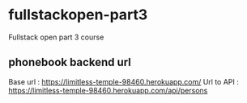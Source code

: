 # fullstackopen-part3

Fullstack open part 3 course

## phonebook backend url

Base url : https://limitless-temple-98460.herokuapp.com/
Url to API : https://limitless-temple-98460.herokuapp.com/api/persons
